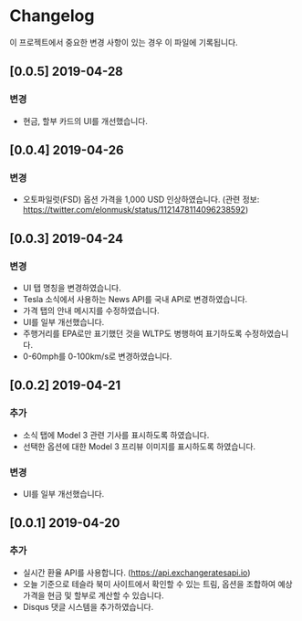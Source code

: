 # Changelog
이 프로젝트에서 중요한 변경 사항이 있는 경우 이 파일에 기록됩니다.

## [0.0.5] 2019-04-28
### 변경
- 현금, 할부 카드의 UI를 개선했습니다.

## [0.0.4] 2019-04-26
### 변경
- 오토파일럿(FSD) 옵션 가격을 1,000 USD 인상하였습니다. (관련 정보: https://twitter.com/elonmusk/status/1121478114096238592)

## [0.0.3] 2019-04-24
### 변경
- UI 탭 명칭을 변경하였습니다.
- Tesla 소식에서 사용하는 News API를 국내 API로 변경하였습니다.
- 가격 탭의 안내 메시지를 수정하였습니다.
- UI를 일부 개선했습니다.
- 주행거리를 EPA로만 표기했던 것을 WLTP도 병행하여 표기하도록 수정하였습니다.
- 0-60mph를 0-100km/s로 변경하였습니다.

## [0.0.2] 2019-04-21
### 추가
- 소식 탭에 Model 3 관련 기사를 표시하도록 하였습니다.
- 선택한 옵션에 대한 Model 3 프리뷰 이미지를 표시하도록 하였습니다.
### 변경
- UI를 일부 개선했습니다.

## [0.0.1] 2019-04-20
### 추가
- 실시간 환율 API를 사용합니다. (https://api.exchangeratesapi.io)
- 오늘 기준으로 테슬라 북미 사이트에서 확인할 수 있는 트림, 옵션을 조합하여 예상 가격을 현금 및 할부로 계산할 수 있습니다.
- Disqus 댓글 시스템을 추가하였습니다.
